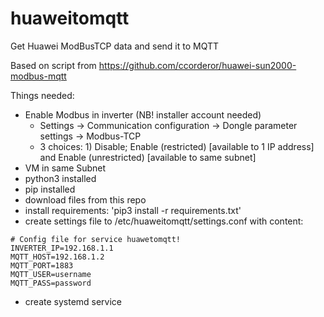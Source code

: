 # huaweitomqtt

Get Huawei ModBusTCP data and send it to MQTT

Based on script from https://github.com/ccorderor/huawei-sun2000-modbus-mqtt

Things needed:
- Enable Modbus in inverter (NB! installer account needed)
  - Settings -> Communication configuration -> Dongle parameter settings -> Modbus-TCP
  - 3 choices: 1) Disable; Enable (restricted) [available to 1 IP address] and Enable (unrestricted) [available to same subnet]
- VM in same Subnet
- python3 installed
- pip installed
- download files from this repo
- install requirements: 'pip3 install -r requirements.txt'
- create settings file to /etc/huaweitomqtt/settings.conf with content:
````
# Config file for service huawetomqtt!
INVERTER_IP=192.168.1.1
MQTT_HOST=192.168.1.2
MQTT_PORT=1883
MQTT_USER=username
MQTT_PASS=password
````
- create systemd service 
